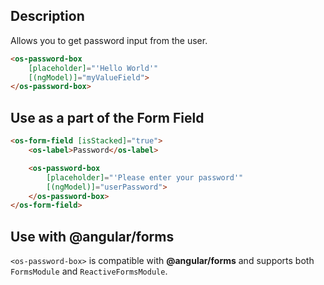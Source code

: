 ## Description

Allows you to get password input from the user.

```html
<os-password-box
    [placeholder]="'Hello World'"
    [(ngModel)]="myValueField">
</os-password-box>
```

## Use as a part of the Form Field

```html
<os-form-field [isStacked]="true">
    <os-label>Password</os-label>

    <os-password-box
        [placeholder]="'Please enter your password'"
        [(ngModel)]="userPassword">
    </os-password-box>
</os-form-field>
```

## Use with **@angular/forms**

`<os-password-box>` is compatible with **@angular/forms** and supports both `FormsModule` and `ReactiveFormsModule`.
